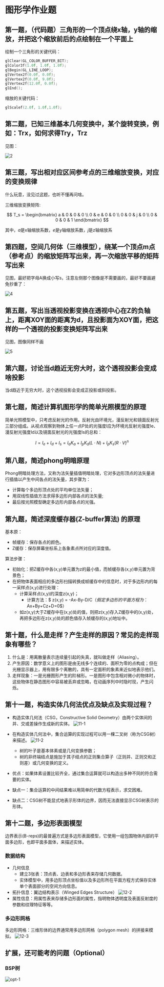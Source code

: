 # 图形学作业题

## 第一题，（代码题）三角形的一个顶点绕x轴，y轴的缩放，并把这个缩放前后的点绘制在一个平面上

绘制一个三角形的关键代码：

```cpp
glClear(GL_COLOR_BUFFER_BIT);
glColor3f(1.0f, 1.0f, 1.0f);
glBegin(GL_LINE_LOOP);
glVertex2f(0.0f, 0.0f);
glVertex2f(0.0f, 9.0f);
glVertex2f(12.0f, 0.0f);
glEnd();
```

缩放的关键代码：

```cpp
glScalef(2.0f, 1.0f,1.0f);
```

## 第二题，已知三维基本几何变换中，某个旋转变换，例如：Trx，如何求得Try，Trz

见图：

![2](2.jpg)

## 第三题，写出相对应区间参考点的三维缩放变换，对应的变换规律

什么玩意，没见过这题，也听不懂再问啥。

三维缩放变换矩阵:

$$ T_s = \begin{bmatrix} a & 0 & 0 & 0 \\ 0 & e & 0 & 0 \\ 0 & 0 & j & 0 \\ 0 & 0 & 0 & 1 \end{bmatrix} $$

其中，$a$是x轴缩放系数，$e$是y轴缩放系数，$j$是z轴缩放系

## 第四题，空间几何体（三维模型），绕某一个顶点m点（参考点）的缩放矩阵写出来，再一次缩放平移的矩阵写出来

见图，最好把字母A换成小写s，注意左侧那个图像是不需要画的，最好不要画避免抄重了：

![4](4.jpg)

## 第五题，写出当透视投影变换在透视中心在Z的负轴上，距离XOY面的距离为d，且投影面为XOY面，把这样的一个透视的投影变换矩阵写出来

见图，图像同样不画

![5](5.png)

## 第六题，讨论当d趋近无穷大时，这个透视投影会变成啥投影

当d趋近于无穷大时，这个透视投影会变成正投影或斜投影。

## 第七题，简述计算机图形学的简单光照模型的原理

简单光照模型中，只考虑反射光的作用。反射光由环境光，漫反射光和镜面反射光三部分组成。从视点观察到物体上任一点P处的光强度I应为环境光反射光强度Ie、漫反射光强度Id以及镜面反射光的光强度Is的总和：

$$ I = I_e + I_d + I_s = I_aK_a + I_pK_d(L \cdot N) + I_pK_s(R \cdot V)^n$$

## 第八题，简述phong明暗原理

Phong明暗处理方法，又称为法矢量插值明暗处理，它对多边形顶点的法矢量进行插值以产生中间各点的法矢量，其步骤为：

- 计算每个多边形顶点处的平均单位法矢量；
- 用双线性插值方法求得多边形内部各点的法矢量;
- 最后按光照模型确定多边形内部各点的光强。

## 第九题，简述深度缓存器(Z-buffer算法) 的原理

基本原：

- 帧缓存：保存各点的颜色。
- Z缓存：保存屏幕坐标系上各象素点所对应的深度值。

算法步骤：

- 初始化：把Z缓存中各(x,y)单元置为z的最小值，而帧缓存各(x,y)单元置为背景色；
- 在把物体表面相应的多边形扫描转换成帧缓存中的信息时，对于多边形内的每一采样点(x,y)进行处理：
  - 计算采样点(x,y)的深度z(x,y)；
    - 计算方法：$ z(x,y) = -Ax-By-D/C$（假定多边形的平面方程为：$Ax+By+Cz+D=0$）
  - 如z(x,y)大于Z缓存中在(x,y)处的值，则把z(x,y)存入Z缓存中的(x,y)处，再把多边形在z(x,y)处的颜色值存入帧缓存的(x,y)地址中。

## 第十题，什么是走样？产生走样的原因？常见的走样现象有哪些？

1. 什么是：用离散量表示连续量引起的失真，就叫做走样（Aliasing）。
2. 产生原因：数学意义上的图形是由无线多个连续的、面积为零的点构成；但在光栅显示器上，用有限多个离散的，具有一定面积的象素来近似地表示他们。
3. 走样现象：一是光栅图形产生的阶梯形。一是图形中包含相对微小的物体时，这些物体在静态图形中容易被丢弃或忽略，在动画序列中时隐时现，产生闪烁。

## 第十一题，构造实体几何法优点及缺点及实现过程？

- 构造实体几何法（CSG，Constructive Solid Geometry）由两个实体间的并、交或差操作生成新的实体。
![11-1](11-1.png)
- 在构造实体几何法中，集合运算的实现过程可以用一棵二叉树（称为CSG树）来描述。
![11-2](11-2.png)
  - 树的叶子是基本体素或是几何变换参数；
  - 树的非终端结点是施加于其子结点的正则集合算子（正则并、正则交和正则差）或几何变换的定义。

- 优点：如果体素设置比较齐全，通过集合运算就可以构造出多种不同的符合需要的实体。
- 缺点一：集合运算的中间结果难以用简单的代数方程表示，求交困难。
- 缺点二：CSG树不能显式地表示形体的边界，因而无法直接显示CSG树表示的形体。

## 第十二题，多边形表面模型

边界表示(B-reps)的最普遍方式是多边形表面模型，它使用一组包围物体内部的平面多边形，也即平面多面体，来描述实体。

### 数据结构

- 几何信息
  - 建立3张表：顶点表、边表和多边形表来存储几何数据。
  - 实体模型中，用多边形顶点坐标值以及多边形所在平面方程方式保存实体单个表面部分的空间方向信息。
- 拓扑信息：翼边结构表示（Winged Edges Structure）
![12-2](12-2.png)
- 属性信息：用属性表来存储多边形面的属性，指明物体透明度及表面反射度的参数和纹理特征等等。

### 多边形网格

多边形网格：三维形体的边界通常用多边形网格（polygon mesh）的拼接来模拟。
![12-3](12-3.png)

## 扩展，还可能考的问题（Optional）

### BSP树

![opt-1](opt-1.png)
